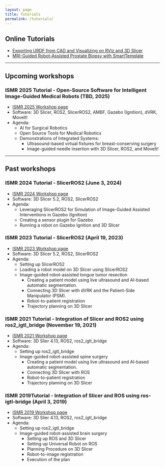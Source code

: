 ```yaml
---
layout: page
title: Tutorials
permalink: /tutorials/
---
```


Online Tutorials
-----------------

- [Exporting URDF from CAD and Visualizing on RViz and 3D Slicer](/tutorials/export_urdf_from_cad/)
- [MRI-Guided Robot-Assisted Prostate Biopsy with SmartTemplate](/tutorials/smarttemplate/)



------------------------------------------


Upcoming workshops
-----------------

### ISMR 2025 Tutorial - Open-Source Software for Intelligent Image-Guided Medical Robots (TBD, 2025)
- [ISMR 2025 Workshop page](/ismr2025/)
- Software: 3D Slicer, ROS2, SlicerROS2, AMBF, Gazebo (Ignition), dVRK, MoveIt!
- Agenda:
  - AI for Surgical Robotics
  - Open Source Tools for Medical Robotics
  - Demonstrations of Integrated Systems:
    - Ultrasound-based virtual fixtures for breast-conserving surgery
    - Image-guided needle insertion with 3D Slicer, ROS2, and MoveIt!

------------------------------------------

Past workshops
--------------

### ISMR 2024 Tutorial - SlicerROS2 (June 3, 2024)
- [ISMR 2024 Workshop page](/ismr2024/index)
- Software: 3D Slicer 5.2, ROS2, SlicerROS2
- Agenda:
  - Leveraging SlicerROS2 for Simulation of Image-Guided Assisted Interventions in Gazebo (Ignition)
  - Creating a sensor plugin for Gazebo
  - Running a robot on Gazebo Ignition and 3D Slicer


### ISMR 2023 Tutorial - SlicerROS2 (April 19, 2023)
- [ISMR 2023 Workshop page](/ismr2023/index)
- Software: 3D Slicer 5.2, ROS2, SlicerROS2
- Agenda:
  - Setting up SlicerROS2
  - Loading a robot model on 3D Slicer using SlicerROS2
  - Image-guided robot-assisted tongue tumor resection
    - Creating a patient model using live ultrasound and AI-based automatic segmentation.
    - Connecting 3D Slicer with dVRK and the Patient-Side Manipulator (PSM).
    - Robot-to-patient registration
    - Trajectory planning on 3D Slicer


### ISMR 2021 Tutorial - Integration of Slicer and ROS2 using ros2_igtl_bridge (November 19, 2021)

- [ISMR 2021 Workshop page](/ismr2021/index)
- Software: 3D Slier 4.13, ROS2, ros2_igtl_bridge
- Agenda:
  - Setting up ros2_igtl_bridge
  - Image-guided robot-assisted spine surgery
    - Creating a patient model using live ultrasound and AI-based automatic segmentation.
    - Connecting 3D Slicer with ROS
    - Robot-to-patient registration
    - Trajectory planning on 3D Slicer

### ISMR 2019Tutorial - Integration of Slicer and ROS using ros-igtl-bridge (April 3, 2019)

- [ISMR 2019 Workshop page](/ismr2019/index)
- Software: 3D Slier 4.13, ROS2, ros2_igtl_bridge
- Agenda:
  - Setting up ros2_igtl_bridge
  - Image-guided robot-assisted brain surgery 
    - Setting up ROS and 3D Slicer
    - Setting up Universal Robot on ROS
    - Planning Procedure on 3D Slicer
    - Robot-to-image registration
    - Execution of the plan
  
  
  
  






